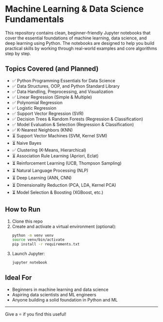 # Machine Learning & Data Science Fundamentals

This repository contains clean, beginner-friendly Jupyter notebooks that cover the essential foundations of machine learning, data science, and deep learning using Python. The notebooks are designed to help you build practical skills by working through real-world examples and core algorithms step by step.

## Topics Covered (and Planned)

- ✅ Python Programming Essentials for Data Science
- ✅ Data Structures, OOP, and Python Standard Library
- ✅ Data Handling, Preprocessing, and Visualization
- ✅ Linear Regression (Simple & Multiple)
- ✅ Polynomial Regression
- ✅ Logistic Regression
- ✅ Support Vector Regression (SVR)
- ✅ Decision Trees & Random Forests (Regression & Classification)
- ✅ Model Evaluation & Selection (Regression & Classification)
- ✅ K-Nearest Neighbors (KNN)
- ⏳ Support Vector Machines (SVM, Kernel SVM)
- ⏳ Naive Bayes
- ✅ Clustering (K-Means, Hierarchical)
- ⏳ Association Rule Learning (Apriori, Eclat)
- ⏳ Reinforcement Learning (UCB, Thompson Sampling)
- ⏳ Natural Language Processing (NLP)
- ⏳ Deep Learning (ANN, CNN)
- ⏳ Dimensionality Reduction (PCA, LDA, Kernel PCA)
- ⏳ Model Selection & Boosting (XGBoost, etc.)

## How to Run

1. Clone this repo
2. Create and activate a virtual environment (optional):
   ```bash
   python -m venv venv
   source venv/bin/activate
   pip install -r requirements.txt
   ```
3. Launch Jupyter:
   ```bash
   jupyter notebook
   ```

## Ideal For

- Beginners in machine learning and data science
- Aspiring data scientists and ML engineers
- Anyone building a solid foundation in Python and ML

---

Give a ⭐ if you find this useful!
